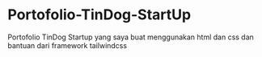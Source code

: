 # Portofolio-TinDog-StartUp
Portofolio TinDog Startup yang saya buat menggunakan html dan css dan bantuan dari framework tailwindcss
